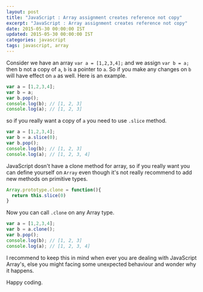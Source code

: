 ```yaml
---
layout: post
title: "JavaScript : Array assignment creates reference not copy"
excerpt: "JavaScript : Array assignment creates reference not copy"
date: 2015-05-30 00:00:00 IST
updated: 2015-05-30 00:00:00 IST
categories: javascript
tags: javascript, array
---
```


Consider we have an array `var a = [1,2,3,4];` and we assign `var b = a;` then b not a copy of `a`, `b` is a pointer to `a`. So if you make any changes on `b` will have effect on `a` as well. Here is an example.

```js
var a = [1,2,3,4];
var b = a;
var b.pop();
console.log(b); // [1, 2, 3]
console.log(a); // [1, 2, 3]
```

so if you really want a copy of `a` you need to use `.slice` method.

```js
var a = [1,2,3,4];
var b = a.slice(0);
var b.pop();
console.log(b); // [1, 2, 3]
console.log(a); // [1, 2, 3, 4]
```

JavaScript dosn't have a clone method for array, so if you really want you can define yourself on `Array` even though it's not really recommend to add new methods on primitive types.

```js
Array.prototype.clone = function(){
  return this.slice(0)
}
```

Now you can call `.clone` on any Array type.

```js
var a = [1,2,3,4];
var b = a.clone();
var b.pop();
console.log(b); // [1, 2, 3]
console.log(a); // [1, 2, 3, 4]
```

I recommend to keep this in mind when ever you are dealing with JavaScript Array's, else you might facing some unexpected behaviour and wonder why it happens.

Happy coding.